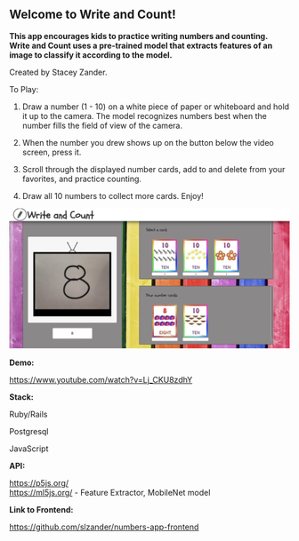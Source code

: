 ## Welcome to Write and Count!
**This app encourages kids to practice writing numbers and counting. Write and Count uses a pre-trained model that extracts features of an image to classify it according to the model.**

Created by Stacey Zander.

To Play:

1. Draw a number (1 - 10) on a white piece of paper or whiteboard and hold it up to the camera. The model recognizes numbers best when the number fills the field of view of the camera.

2. When the number you drew shows up on the button below the video screen, press it.

3. Scroll through the displayed number cards, add to and delete from your favorites, and practice counting. 

4. Draw all 10 numbers to collect more cards. Enjoy!

  
![background](/1.png)

  
**Demo:**

https://www.youtube.com/watch?v=Lj_CKU8zdhY

**Stack:**

Ruby/Rails

Postgresql

JavaScript

**API:**

https://p5js.org/  
https://ml5js.org/ - Feature Extractor, MobileNet model

**Link to Frontend:**

https://github.com/slzander/numbers-app-frontend

